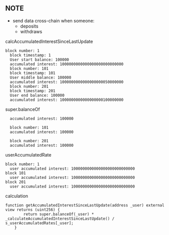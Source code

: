 ## NOTE

- send data cross-chain when someone:
  - deposits
  - withdraws

calcAccumulatedInterestSinceLastUpdate

```
block number: 1
  block timestamp: 1
  User start balance: 100000
  accumulated interest: 1000000000000000000000000000
  block number: 101
  block timestamp: 101
  User middle balance: 100000
  accumulated interest: 1000000000000000000050000000
  block number: 201
  block timestamp: 201
  User end balance: 100000
  accumulated interest: 1000000000000000000100000000
```

super.balanceOf

```block number: 1
  accumulated interest: 100000

  block number: 101
  accumulated interest: 100000

  block number: 201
  accumulated interest: 100000
```

userAccumulatedRate

```
block number: 1
  user accumulated interest: 1000000000000000000000000000
block 101
  user accumulated interest: 1000000000000000000000000000
block 201
  user accumulated interest: 1000000000000000000000000000
```

calculation

```
function getAccumulatedInterestSinceLastUpdate(address _user) external view returns (uint256) {
        return super.balanceOf(_user) * _calculateAccumulatedInterestSinceLastUpdate() / s_userAccumulatedRates[_user];
    }
```
